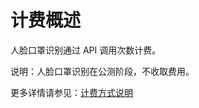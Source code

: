 # 计费概述

人脸口罩识别通过 API 调用次数计费。

说明：人脸口罩识别在公测阶段，不收取费用。

更多详情请参见：[计费方式说明](https://docs.jdcloud.com/cn/billing/pay-as-you-go)







     
    
